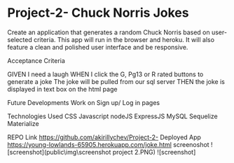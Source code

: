 # Project-2- Chuck Norris Jokes
Create an application that generates a random Chuck Norris based on user-selected criteria. This app will run in the browser and heroku. It will also feature a clean and polished user interface and be responsive.



Acceptance Criteria

GIVEN I need a laugh
WHEN I click the G, Pg13 or R rated buttons to generate a joke
The joke will be pulled from our sql server
THEN the joke is  displayed in text box on the html page

Future Developments 
Work on Sign up/ Log in pages


Technologies Used
CSS
Javascript
nodeJS
ExpressJS
MySQL
Sequelize
Materialize

REPO Link
https://github.com/akirillychev/Project-2-
Deployed App
https://young-lowlands-65905.herokuapp.com/joke.html
screenoshot
![screenshot](public\img\screenshot project 2.PNG)
![screenshot]

